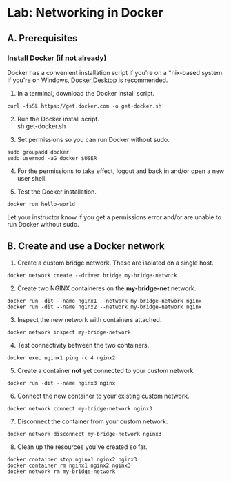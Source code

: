 # Lab: Networking in Docker

## A. Prerequisites
### Install Docker (if not already)
Docker has a convenient installation script if you're on a *nix-based system. If you're on Windows, [Docker Desktop](https://docs.docker.com/desktop/install/windows-install/) is recommended.
1. In a terminal, download the Docker install script.

```
curl -fsSL https://get.docker.com -o get-docker.sh
```

2. Run the Docker install script.  
sh get-docker.sh

3. Set permissions so you can run Docker without sudo.

```
sudo groupadd docker
sudo usermod -aG docker $USER
```

4. For the permissions to take effect, logout and back in and/or open a new user shell.

5. Test the Docker installation.

```
docker run hello-world
```

Let your instructor know if you get a permissions error and/or are unable to run Docker without sudo.

## B. Create and use a Docker network

1. Create a custom bridge network. These are isolated on a single host.

```
docker network create --driver bridge my-bridge-network
```

2. Create two NGINX containeres on the **my-bridge-net** network.

```
docker run -dit --name nginx1 --network my-bridge-network nginx
docker run -dit --name nginx2 --network my-bridge-network nginx
```

3. Inspect the new network with containers attached.

```
docker network inspect my-bridge-network
```

4. Test connectivity between the two containers.

```
docker exec nginx1 ping -c 4 nginx2
```

5. Create a container **not** yet connected to your custom network.

```
docker run -dit --name nginx3 nginx
```

6. Connect the new container to your existing custom network.

```
docker network connect my-bridge-network nginx3
```

7. Disconnect the container from your custom network.

```
docker network disconnect my-bridge-network nginx3 
```

8. Clean up the resources you've created so far.

```
docker container stop nginx1 nginx2 nginx3
docker container rm nginx1 nginx2 nginx3
docker network rm my-bridge-network
```










 
